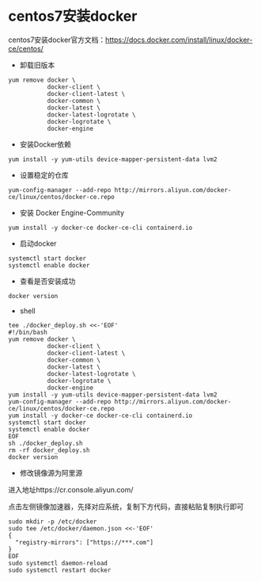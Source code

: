 # centos7安装docker

centos7安装docker官方文档：https://docs.docker.com/install/linux/docker-ce/centos/

+ 卸载旧版本

```shell
yum remove docker \
           docker-client \
           docker-client-latest \
           docker-common \
           docker-latest \
           docker-latest-logrotate \
           docker-logrotate \
           docker-engine
```

+ 安装Docker依赖

```shell
yum install -y yum-utils device-mapper-persistent-data lvm2
```

+ 设置稳定的仓库

```shell
yum-config-manager --add-repo http://mirrors.aliyun.com/docker-ce/linux/centos/docker-ce.repo
```

+ 安装 Docker Engine-Community

```shell
yum install -y docker-ce docker-ce-cli containerd.io
```

+ 启动docker

```shell
systemctl start docker
systemctl enable docker
```

+ 查看是否安装成功

```shell
docker version
```

+ shell

```shell
tee ./docker_deploy.sh <<-'EOF'
#!/bin/bash
yum remove docker \
           docker-client \
           docker-client-latest \
           docker-common \
           docker-latest \
           docker-latest-logrotate \
           docker-logrotate \
           docker-engine
yum install -y yum-utils device-mapper-persistent-data lvm2
yum-config-manager --add-repo http://mirrors.aliyun.com/docker-ce/linux/centos/docker-ce.repo
yum install -y docker-ce docker-ce-cli containerd.io
systemctl start docker
systemctl enable docker
EOF
sh ./docker_deploy.sh
rm -rf docker_deploy.sh
docker version
```

+ 修改镜像源为阿里源

进入地址https://cr.console.aliyun.com/

点击左侧镜像加速器，先择对应系统，复制下方代码，直接粘贴复制执行即可

```shell
sudo mkdir -p /etc/docker
sudo tee /etc/docker/daemon.json <<-'EOF'
{
  "registry-mirrors": ["https://***.com"]
}
EOF
sudo systemctl daemon-reload
sudo systemctl restart docker
```
